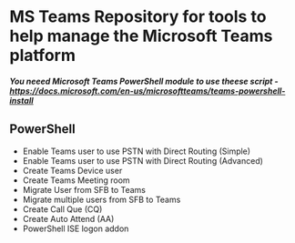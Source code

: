# MS Teams Repository for tools to help manage the Microsoft Teams platform

##### You neeed Microsoft Teams PowerShell module to use theese script - https://docs.microsoft.com/en-us/microsoftteams/teams-powershell-install

## PowerShell
* Enable Teams user to use PSTN with Direct Routing (Simple)
* Enable Teams user to use PSTN with Direct Routing (Advanced)
* Create Teams Device user
* Create Teams Meeting room
* Migrate User from SFB to Teams
* Migrate multiple users from SFB to Teams
* Create Call Que (CQ)
* Create Auto Attend (AA)
* PowerShell ISE logon addon


